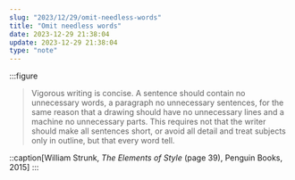 ```yaml
---
slug: "2023/12/29/omit-needless-words"
title: "Omit needless words"
date: 2023-12-29 21:38:04
update: 2023-12-29 21:38:04
type: "note"
---
```


:::figure
> Vigorous writing is concise. A sentence should contain no unnecessary words, a paragraph no unnecessary sentences, for the same reason that a drawing should have no unnecessary lines and a machine no unnecessary parts. This requires not that the writer should make all sentences short, or avoid all detail and treat subjects only in outline, but that every word tell.

::caption[William Strunk, <cite>The Elements of Style</cite> (page 39), Penguin Books, 2015]
:::
